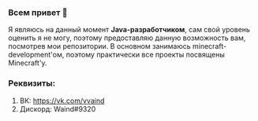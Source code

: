 ### Всем привет 👋

Я являюсь на данный момент **Java-разработчиком**, сам свой уровень оценить я не могу, поэтому
предоставляю данную возможность вам, посмотрев мои репозитории. В основном занимаюсь
minecraft-development'ом, поэтому практически все проекты посвящены Minecraft'у.

### Реквизиты:

1. ВК: https://vk.com/vvaind
2. Дискорд: Waind#9320
